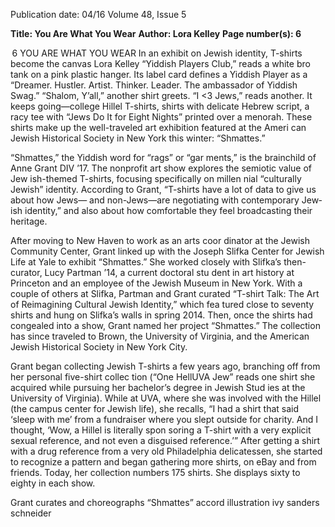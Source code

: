 Publication date: 04/16
Volume 48, Issue 5

**Title: You Are What You Wear**
**Author: Lora Kelley**
**Page number(s): 6**

 6
YOU ARE WHAT YOU WEAR
In an exhibit on Jewish identity, T-shirts become the canvas
Lora Kelley 
“Yiddish Players Club,” reads a white bro tank on 
a pink plastic hanger. Its label card defines a Yiddish 
Player as a “Dreamer. Hustler. Artist. Thinker. Leader. 
The ambassador of Yiddish Swag.” “Shalom, Y’all,” 
another shirt greets. “I <3 Jews,” reads another. It keeps 
going—college Hillel T-shirts, shirts with delicate 
Hebrew script, a racy tee with “Jews Do It for Eight 
Nights” printed over a menorah. These shirts make up 
the well-traveled art exhibition featured at the Ameri­
can Jewish Historical Society in New York this winter: 
“Shmattes.”

“Shmattes,” the Yiddish word for “rags” or “gar­
ments,” is the brainchild of Anne Grant DIV ’17. The 
nonprofit art show explores the semiotic value of Jew­
ish-themed T-shirts, focusing specifically on millen­
nial “culturally Jewish” identity. According to Grant, 
“T-shirts have a lot of data to give us about how Jews—
and non-Jews—are negotiating with contemporary Jew­
ish identity,” and also about how comfortable they feel 
broadcasting their heritage.

After moving to New Haven to work as an arts coor­
dinator at the Jewish Community Center, Grant linked 
up with the Joseph Slifka Center for Jewish Life at Yale 
to exhibit “Shmattes.” She worked closely with Slifka’s 
then-curator, Lucy Partman ’14, a current doctoral stu­
dent in art history at Princeton and an employee of the 
Jewish Museum in New York. With a couple of others 
at Slifka, Partman and Grant curated “T-shirt Talk: The 
Art of Reimagining Cultural Jewish Identity,” which fea­
tured close to seventy shirts and hung on Slifka’s walls 
in spring 2014. Then, once the shirts had congealed 
into a show, Grant named her project “Shmattes.” The 
collection has since traveled to Brown, the University 
of Virginia, and the American Jewish Historical Society 
in New York City.

Grant began collecting Jewish T-shirts a few years 
ago, branching off from her personal five-shirt collec­
tion (“One HellUVA Jew” reads one shirt she acquired 
while pursuing her bachelor’s degree in Jewish Stud­
ies at the University of Virginia). While at UVA, where 
she was involved with the Hillel (the campus center for 
Jewish life), she recalls, “I had a shirt that said ‘sleep 
with me’ from a fundraiser where you slept outside for 
charity. And I thought, ‘Wow, a Hillel is literally spon­
soring a T-shirt with a very explicit sexual reference, 
and not even a disguised reference.’” After getting a 
shirt with a drug reference from a very old Philadelphia 
delicatessen, she started to recognize a pattern and 
began gathering more shirts, on eBay and from friends. 
Today, her collection numbers 175 shirts. She displays 
sixty to eighty in each show.

Grant curates and choreographs “Shmattes” accord­
illustration ivy 
sanders schneider